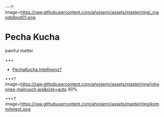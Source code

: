 ---?image=https://raw.githubusercontent.com/ahojsenn/assets/master/img/_mandelbrot01.png
# Pecha Kucha
<!-- .element: style="font-size: 3em; color: orange"-->
painful matter
<!-- .element: style="font-size: 2em; color: orange"-->

+++
- [PechaKucha Intelligenz?](https://gitpitch.com/ahojsenn/Pechakucha/master?p=p-intelligenz)

+++?image=https://raw.githubusercontent.com/ahojsenn/assets/master/img/johannes-mainusch.jpg&size=auto 90%




+++?image=https://raw.githubusercontent.com/ahojsenn/assets/master/img/kommitment.png
